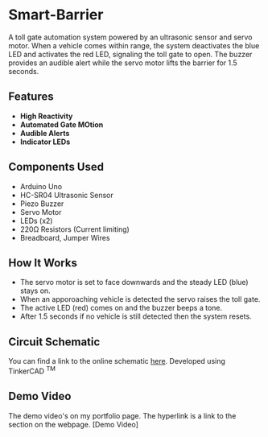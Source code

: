 # Smart-Barrier

A toll gate automation system powered by an ultrasonic sensor and servo motor. When a vehicle comes within range, the system deactivates the blue LED and activates the red LED, signaling the toll gate to open. The buzzer provides an audible alert while the servo motor lifts the barrier for 1.5 seconds. 

## Features
-   **High Reactivity**
-   **Automated Gate MOtion**
-   **Audible Alerts**
-   **Indicator LEDs**

## Components Used
-   Arduino Uno
-   HC-SR04 Ultrasonic Sensor
-   Piezo Buzzer
-   Servo Motor
-   LEDs (x2)
-   220Ω Resistors (Current limiting)
-   Breadboard, Jumper Wires

## How It Works

- The servo motor is set to face downwards and the steady LED (blue) stays on.
- When an apporoaching vehicle is detected the servo raises the toll gate.
- The active LED (red) comes on and the buzzer beeps a tone.
- After 1.5 seconds if no vehicle is still detected then the system resets.

## Circuit Schematic

You can find a link to the online schematic [here](https://www.tinkercad.com/things/1XyfDf9cBiv-servo-smart-barrier?sharecode=uQ-IlKGvOhFteAmBcTdjKXaosm15e0IbY3eXXdkqTrU). Developed using TinkerCAD <sup>TM</sup>

## Demo Video

The demo video's on my portfolio page. The hyperlink is a link to the section on the webpage.
[Demo Video]

